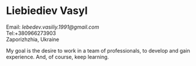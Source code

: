 # Liebiediev Vasyl
Email: _lebedev.vasiliy.1991@gmail.com_   
Tel:+380966273903    
Zaporizhzhia, Ukraine

My goal is the desire to work in a team of professionals, to develop and gain experience. 
And, of course, keep learning.